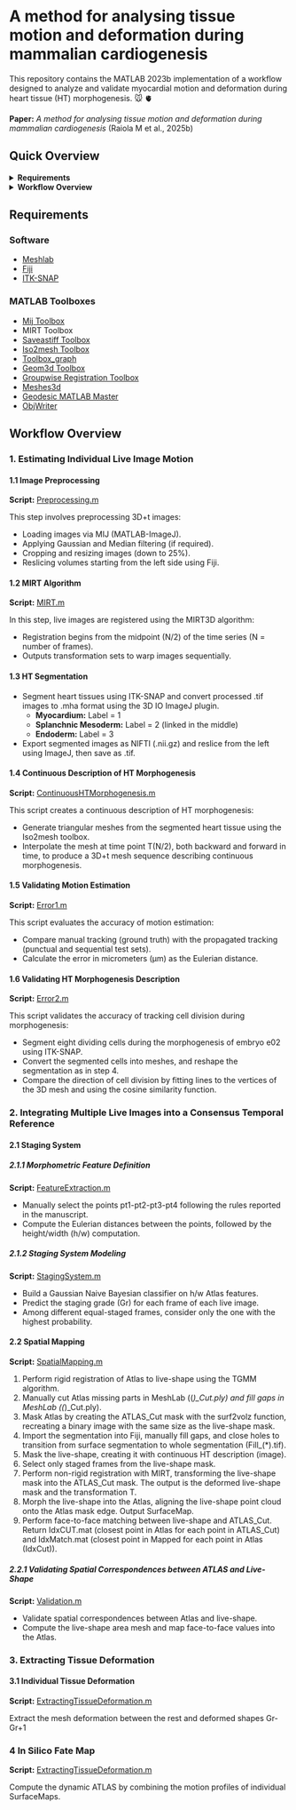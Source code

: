 # A method for analysing tissue motion and deformation during mammalian cardiogenesis

This repository contains the MATLAB 2023b implementation of a workflow designed to analyze and validate myocardial motion and deformation during heart tissue (HT) morphogenesis. :mouse: :anatomical_heart:

**Paper:** *A method for analysing tissue motion and deformation during mammalian cardiogenesis* (Raiola M et al., 2025b)

## Quick Overview

<details>
  <summary><strong>Requirements</strong></summary>
  <ul>
    <li><a href="#software">Software</a></li>
    <li><a href="#matlab-toolboxes">MATLAB Toolboxes</a></li>
  </ul>
</details>

<details>
  <summary><strong>Workflow Overview</strong></summary>
  <ul>
    <li><a href="#1-estimating-individual-live-image-motion">1. Estimating Individual Live Image Motion</a>
      <ul>
        <li><a href="#11-image-preprocessing">1.1 Image Preprocessing</a></li>
        <li><a href="#12-mirt-algorithm">1.2 MIRT Algorithm</a></li>
        <li><a href="#13-ht-segmentation">1.3 HT Segmentation</a></li>
        <li><a href="#14-continuous-description-of-ht-morphogenesis">1.4 Continuous Description of HT Morphogenesis</a></li>
        <li><a href="#15-validating-motion-estimation">1.5 Validating Motion Estimation</a></li>
        <li><a href="#16-validating-ht-morphogenesis-description">1.6 Validating HT Morphogenesis Description</a></li>
      </ul>
    </li>
    <li><a href="#2-integrating-multiple-live-images-into-a-consensus-temporal-reference">2. Integrating Multiple Live Images into a Consensus Temporal Reference</a>
      <ul>
        <li><a href="#21-staging-system">2.1 Staging System</a>
          <ul>
            <li><a href="#211-morphometric-feature-definition">2.1.1 Morphometric Feature Definition</a></li>
            <li><a href="#212-staging-system-modeling">2.1.2 Staging System Modeling</a></li>
          </ul>
        </li>
        <li><a href="#22-spatial-mapping">2.2 Spatial Mapping</a>
          <ul>
            <li><a href="#221-rigid-registration-and-masking">2.2.1 Rigid Registration and Masking</a></li>
            <li><a href="#222-validating-spatial-correspondences-between-atlas-and-live-shape">2.2.2 Validating Spatial Correspondences between ATLAS and Live-Shape</a></li>
          </ul>
        </li>
      </ul>
    </li>
  </ul>
</details>

## Requirements

### Software
- [Meshlab](https://www.meshlab.net/)
- [Fiji](https://imagej.net/software/fiji/downloads)
- [ITK-SNAP](http://www.itksnap.org/pmwiki/pmwiki.php)

### MATLAB Toolboxes
- [Mij Toolbox](https://es.mathworks.com/matlabcentral/fileexchange/47545-mij-running-imagej-and-fiji-within-matlab)
- MIRT Toolbox
- [Saveastiff Toolbox](https://es.mathworks.com/matlabcentral/fileexchange/35684-multipage-tiff-stack)
- [Iso2mesh Toolbox](https://iso2mesh.sourceforge.net/cgi-bin/index.cgi)
- [Toolbox_graph](https://github.com/gpeyre/matlab-toolboxes/tree/master/toolbox_graph)
- [Geom3d Toolbox](https://es.mathworks.com/matlabcentral/fileexchange/24484-geom3d)
- [Groupwise Registration Toolbox](https://es.mathworks.com/matlabcentral/fileexchange/63693-robust-group-wise-registration-of-point-sets-using-multi-resolution-t-mixture-model)
- [Meshes3d](https://github.com/mattools/matGeom)
- [Geodesic MATLAB Master](https://es.mathworks.com/matlabcentral/fileexchange/18168-exact-geodesic-for-triangular-meshes)
- [ObjWriter](https://github.com/JBKacerovsky/objWriter?tab=readme-ov-file)

## Workflow Overview

### 1. Estimating Individual Live Image Motion

#### 1.1 Image Preprocessing
**Script:** [Preprocessing.m](./1.EstimatingIndividualLiveImageMotion/Preprocessing.m)

This step involves preprocessing 3D+t images:
- Loading images via MIJ (MATLAB-ImageJ).
- Applying Gaussian and Median filtering (if required).
- Cropping and resizing images (down to 25%).
- Reslicing volumes starting from the left side using Fiji.

#### 1.2 MIRT Algorithm
**Script:** [MIRT.m](./1.EstimatingIndividualLiveImageMotion/MIRT.m)

In this step, live images are registered using the MIRT3D algorithm:
- Registration begins from the midpoint (N/2) of the time series (N = number of frames).
- Outputs transformation sets to warp images sequentially.

#### 1.3 HT Segmentation
- Segment heart tissues using ITK-SNAP and convert processed .tif images to .mha format using the 3D IO ImageJ plugin.
  - **Myocardium:** Label = 1
  - **Splanchnic Mesoderm:** Label = 2 (linked in the middle)
  - **Endoderm:** Label = 3
- Export segmented images as NIFTI (.nii.gz) and reslice from the left using ImageJ, then save as .tif.

#### 1.4 Continuous Description of HT Morphogenesis
**Script:** [ContinuousHTMorphogenesis.m](./1.EstimatingIndividualLiveImageMotion/ContinousHTMorphogenesis.m)

This script creates a continuous description of HT morphogenesis:
- Generate triangular meshes from the segmented heart tissue using the Iso2mesh toolbox.
- Interpolate the mesh at time point T(N/2), both backward and forward in time, to produce a 3D+t mesh sequence describing continuous morphogenesis.

#### 1.5 Validating Motion Estimation
**Script:** [Error1.m](./1.EstimatingIndividualLiveImageMotion/error1.m)

This script evaluates the accuracy of motion estimation:
- Compare manual tracking (ground truth) with the propagated tracking (punctual and sequential test sets).
- Calculate the error in micrometers (µm) as the Eulerian distance.

#### 1.6 Validating HT Morphogenesis Description
**Script:** [Error2.m](./1.EstimatingIndividualLiveImageMotion/error2.m)

This script validates the accuracy of tracking cell division during morphogenesis:
- Segment eight dividing cells during the morphogenesis of embryo e02 using ITK-SNAP.
- Convert the segmented cells into meshes, and reshape the segmentation as in step 4.
- Compare the direction of cell division by fitting lines to the vertices of the 3D mesh and using the cosine similarity function.

### 2. Integrating Multiple Live Images into a Consensus Temporal Reference

#### 2.1 Staging System

##### 2.1.1 Morphometric Feature Definition
**Script:** [FeatureExtraction.m](./2.IntegratingMultipleLiveImagesIntoAConsensusTemporalReference/StagingSystem/FeatureExtraction.m)

- Manually select the points pt1-pt2-pt3-pt4 following the rules reported in the manuscript.
- Compute the Eulerian distances between the points, followed by the height/width (h/w) computation.

##### 2.1.2 Staging System Modeling
**Script:** [StagingSystem.m](./2.IntegratingMultipleLiveImagesIntoAConsensusTemporalReference/StagingSystem/StagingSystem.m)

- Build a Gaussian Naive Bayesian classifier on h/w Atlas features.
- Predict the staging grade (Gr) for each frame of each live image.
- Among different equal-staged frames, consider only the one with the highest probability.

#### 2.2 Spatial Mapping
**Script:** [SpatialMapping.m](./2.IntegratingMultipleLiveImagesIntoAConsensusTemporalReference/SpatialMapping/SpatialMapping.m)

1. Perform rigid registration of Atlas to live-shape using the TGMM algorithm.
2. Manually cut Atlas missing parts in MeshLab ((*)_Cut.ply) and fill gaps in MeshLab ((*)_Cut.ply).
3. Mask Atlas by creating the ATLAS_Cut mask with the surf2volz function, recreating a binary image with the same size as the live-shape mask.
4. Import the segmentation into Fiji, manually fill gaps, and close holes to transition from surface segmentation to whole segmentation (Fill_(*).tif).
5. Mask the live-shape, creating it with continuous HT description (image).
6. Select only staged frames from the live-shape mask.
7. Perform non-rigid registration with MIRT, transforming the live-shape mask into the ATLAS_Cut mask. The output is the deformed live-shape mask and the transformation T.
8. Morph the live-shape into the Atlas, aligning the live-shape point cloud onto the Atlas mask edge. Output SurfaceMap.
9. Perform face-to-face matching between live-shape and ATLAS_Cut. Return IdxCUT.mat (closest point in Atlas for each point in ATLAS_Cut) and IdxMatch.mat (closest point in Mapped for each point in Atlas (IdxCut)).

##### 2.2.1 Validating Spatial Correspondences between ATLAS and Live-Shape
**Script:** [Validation.m](./2.IntegratingMultipleLiveImagesIntoAConsensusTemporalReference/SpatialMapping/Validation.m)

- Validate spatial correspondences between Atlas and live-shape.
- Compute the live-shape area mesh and map face-to-face values into the Atlas.

### 3. Extracting Tissue Deformation

#### 3.1 Individual Tissue Deformation
**Script:** [ExtractingTissueDeformation.m](./3.QuantifyingTissueDeformation/ExtractingTissueDeformation.m)

Extract the mesh deformation between the rest and deformed shapes Gr-Gr+1

### 4 In Silico Fate Map
**Script:** [ExtractingTissueDeformation.m](./4.InSilicoFateMap/ATLASMotionProfile.m)

Compute the dynamic ATLAS by combining the motion profiles of individual SurfaceMaps.

